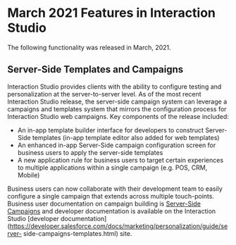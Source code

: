 

# March 2021 Features in Interaction Studio

The following functionality was released in March, 2021.

## Server-Side Templates and Campaigns

Interaction Studio provides clients with the ability to configure testing and
personalization at the server-to-server level. As of the most recent
Interaction Studio release, the server-side campaign system can leverage a
campaigns and templates system that mirrors the configuration process for
Interaction Studio web campaigns. Key components of the release included:

  * An in-app template builder interface for developers to construct Server-Side templates (in-app template editor also added for web templates)
  * An enhanced in-app Server-Side campaign configuration screen for business users to apply the server-side templates
  * A new application rule for business users to target certain experiences to multiple applications within a single campaign (e.g. POS, CRM, Mobile)

Business users can now collaborate with their development team to easily
configure a single campaign that extends across multiple touch-points.
Business user documentation on campaign building is [Server-Side
Campaigns](https://help.salesforce.com/s/articleView?id=sf.mc_pers_server_side_campaign.htm&language=en_US&type=5
"Server-side campaigns integrate testing and personalization at the server-to-
server level. While Marketing Cloud Personalization handles the campaign
logic, you need a developer to write the code to call the appropriate APIs and
provide information about the website visitor.") and developer documentation
is available on the Interaction Studio [developer
documentation](https://developer.salesforce.com/docs/marketing/personalization/guide/server-
side-campaigns-templates.html) site.

